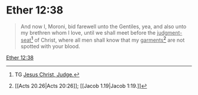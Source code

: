 # Ether 12:38

> And now I, Moroni, bid farewell unto the Gentiles, yea, and also unto my brethren whom I love, until we shall meet before the <u>judgment-seat</u>[^a] of Christ, where all men shall know that my <u>garments</u>[^b] are not spotted with your blood.

[Ether 12:38](https://www.churchofjesuschrist.org/study/scriptures/bofm/ether/12?lang=eng&id=p38#p38)


[^a]: TG [Jesus Christ, Judge.](https://www.churchofjesuschrist.org/study/scriptures/tg/jesus-christ-judge?lang=eng)
[^b]: [[Acts 20.26|Acts 20:26]]; [[Jacob 1.19|Jacob 1:19.]]
